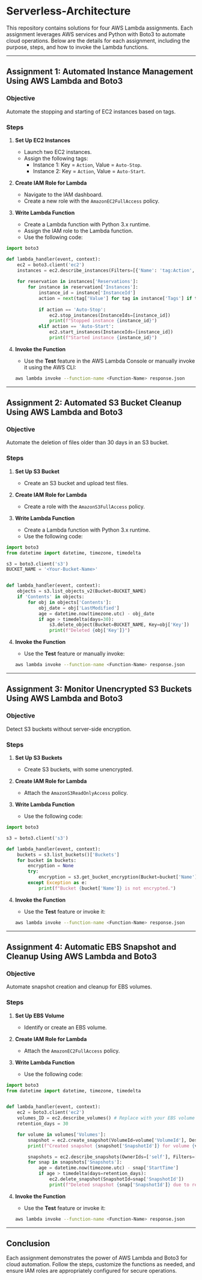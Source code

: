 # Serverless-Architecture

This repository contains solutions for four AWS Lambda assignments. Each assignment leverages AWS services and Python with Boto3 to automate cloud operations. Below are the details for each assignment, including the purpose, steps, and how to invoke the Lambda functions.

---

## Assignment 1: Automated Instance Management Using AWS Lambda and Boto3

### Objective
Automate the stopping and starting of EC2 instances based on tags.

### Steps
1. **Set Up EC2 Instances**
    - Launch two EC2 instances.
    - Assign the following tags:
        - Instance 1: Key = `Action`, Value = `Auto-Stop`.
        - Instance 2: Key = `Action`, Value = `Auto-Start`.

2. **Create IAM Role for Lambda**
    - Navigate to the IAM dashboard.
    - Create a new role with the `AmazonEC2FullAccess` policy.

3. **Write Lambda Function**
    - Create a Lambda function with Python 3.x runtime.
    - Assign the IAM role to the Lambda function.
    - Use the following code:

```python
import boto3

def lambda_handler(event, context):
    ec2 = boto3.client('ec2')
    instances = ec2.describe_instances(Filters=[{'Name': 'tag:Action', 'Values': ['Auto-Stop', 'Auto-Start']}])
    
    for reservation in instances['Reservations']:
        for instance in reservation['Instances']:
            instance_id = instance['InstanceId']
            action = next(tag['Value'] for tag in instance['Tags'] if tag['Key'] == 'Action')
            
            if action == 'Auto-Stop':
                ec2.stop_instances(InstanceIds=[instance_id])
                print(f"Stopped instance {instance_id}")
            elif action == 'Auto-Start':
                ec2.start_instances(InstanceIds=[instance_id])
                print(f"Started instance {instance_id}")
```

4. **Invoke the Function**
    - Use the **Test** feature in the AWS Lambda Console or manually invoke it using the AWS CLI:

    ```bash
    aws lambda invoke --function-name <Function-Name> response.json
    ```

---

## Assignment 2: Automated S3 Bucket Cleanup Using AWS Lambda and Boto3

### Objective
Automate the deletion of files older than 30 days in an S3 bucket.

### Steps
1. **Set Up S3 Bucket**
    - Create an S3 bucket and upload test files.

2. **Create IAM Role for Lambda**
    - Create a role with the `AmazonS3FullAccess` policy.

3. **Write Lambda Function**
    - Create a Lambda function with Python 3.x runtime.
    - Use the following code:

```python
import boto3
from datetime import datetime, timezone, timedelta

s3 = boto3.client('s3')
BUCKET_NAME = '<Your-Bucket-Name>'


def lambda_handler(event, context):
    objects = s3.list_objects_v2(Bucket=BUCKET_NAME)
    if 'Contents' in objects:
        for obj in objects['Contents']:
            obj_date = obj['LastModified']
            age = datetime.now(timezone.utc) - obj_date
            if age > timedelta(days=30):
                s3.delete_object(Bucket=BUCKET_NAME, Key=obj['Key'])
                print(f"Deleted {obj['Key']}")
```

4. **Invoke the Function**
    - Use the **Test** feature or manually invoke:

    ```bash
    aws lambda invoke --function-name <Function-Name> response.json
    ```

---

## Assignment 3: Monitor Unencrypted S3 Buckets Using AWS Lambda and Boto3

### Objective
Detect S3 buckets without server-side encryption.

### Steps
1. **Set Up S3 Buckets**
    - Create S3 buckets, with some unencrypted.

2. **Create IAM Role for Lambda**
    - Attach the `AmazonS3ReadOnlyAccess` policy.

3. **Write Lambda Function**
    - Use the following code:

```python
import boto3

s3 = boto3.client('s3')

def lambda_handler(event, context):
    buckets = s3.list_buckets()['Buckets']
    for bucket in buckets:
        encryption = None
        try:
            encryption = s3.get_bucket_encryption(Bucket=bucket['Name'])
        except Exception as e:
            print(f"Bucket {bucket['Name']} is not encrypted.")
```

4. **Invoke the Function**
    - Use the **Test** feature or invoke it:

    ```bash
    aws lambda invoke --function-name <Function-Name> response.json
    ```

---

## Assignment 4: Automatic EBS Snapshot and Cleanup Using AWS Lambda and Boto3

### Objective
Automate snapshot creation and cleanup for EBS volumes.

### Steps
1. **Set Up EBS Volume**
    - Identify or create an EBS volume.

2. **Create IAM Role for Lambda**
    - Attach the `AmazonEC2FullAccess` policy.

3. **Write Lambda Function**
    - Use the following code:

```python
import boto3
from datetime import datetime, timezone, timedelta


def lambda_handler(event, context):
    ec2 = boto3.client('ec2')
    volumes_ID = ec2.describe_volumes() # Replace with your EBS volume ID
    retention_days = 30

    for volume in volumes['Volumes']:
        snapshot = ec2.create_snapshot(VolumeId=volume['VolumeId'], Description='Automated Backup')
        print(f"Created snapshot {snapshot['SnapshotId']} for volume {volume['VolumeId']}")

        snapshots = ec2.describe_snapshots(OwnerIds=['self'], Filters=[{'Name': 'volume-id', 'Values': [volume['VolumeId']]}])
        for snap in snapshots['Snapshots']:
            age = datetime.now(timezone.utc) - snap['StartTime']
            if age > timedelta(days=retention_days):
                ec2.delete_snapshot(SnapshotId=snap['SnapshotId'])
                print(f"Deleted snapshot {snap['SnapshotId']} due to retention policy.")
```

4. **Invoke the Function**
    - Use the **Test** feature or invoke it:

    ```bash
    aws lambda invoke --function-name <Function-Name> response.json
    ```

---

## Conclusion
Each assignment demonstrates the power of AWS Lambda and Boto3 for cloud automation. Follow the steps, customize the functions as needed, and ensure IAM roles are appropriately configured for secure operations.

